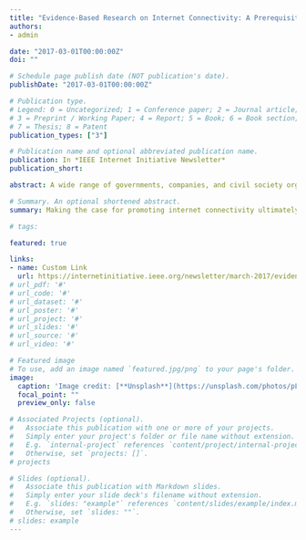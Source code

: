 ```yaml
---
title: "Evidence-Based Research on Internet Connectivity: A Prerequisite for Effective Policymaking"
authors:
- admin

date: "2017-03-01T00:00:00Z"
doi: ""

# Schedule page publish date (NOT publication's date).
publishDate: "2017-03-01T00:00:00Z"

# Publication type.
# Legend: 0 = Uncategorized; 1 = Conference paper; 2 = Journal article;
# 3 = Preprint / Working Paper; 4 = Report; 5 = Book; 6 = Book section;
# 7 = Thesis; 8 = Patent
publication_types: ["3"]

# Publication name and optional abbreviated publication name.
publication: In *IEEE Internet Initiative Newsletter*
publication_short: 

abstract: A wide range of governments, companies, and civil society organizations are experimenting with new ways to connect more people to the internet. Recent research has revealed that promoting adoption is a more complex problem than initially thought. Surveys conducted in both the developing and the developed world consistently find that lack of perceived relevance and lack of digital literacy represent barriers that are just as important as network availability and cost.  These insights underscore that interventions that promote adoption must address user-based concerns as well as provider-based concerns. 

# Summary. An optional shortened abstract.
summary: Making the case for promoting internet connectivity ultimately depends on proving a connection to development outcomes. This requires the collection of relevant baseline data and evaluating the impact that interventions have made on the community where they have been deployed. 

# tags:

featured: true

links:
- name: Custom Link
  url: https://internetinitiative.ieee.org/newsletter/march-2017/evidence-based-research-on-internet-connectivity-a-prerequisite-for-effective-policymaking
# url_pdf: '#'
# url_code: '#'
# url_dataset: '#'
# url_poster: '#'
# url_project: '#'
# url_slides: '#'
# url_source: '#'
# url_video: '#'

# Featured image
# To use, add an image named `featured.jpg/png` to your page's folder. 
image:
  caption: 'Image credit: [**Unsplash**](https://unsplash.com/photos/pLCdAaMFLTE)'
  focal_point: ""
  preview_only: false

# Associated Projects (optional).
#   Associate this publication with one or more of your projects.
#   Simply enter your project's folder or file name without extension.
#   E.g. `internal-project` references `content/project/internal-project/index.md`.
#   Otherwise, set `projects: []`.
# projects

# Slides (optional).
#   Associate this publication with Markdown slides.
#   Simply enter your slide deck's filename without extension.
#   E.g. `slides: "example"` references `content/slides/example/index.md`.
#   Otherwise, set `slides: ""`.
# slides: example
---
```



